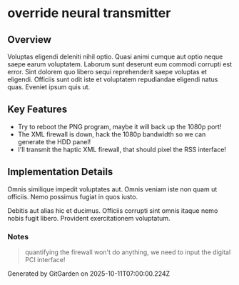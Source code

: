 # override neural transmitter

## Overview
Voluptas eligendi deleniti nihil optio. Quasi animi cumque aut optio neque saepe earum voluptatem. Laborum sunt deserunt eum commodi corrupti est error. Sint dolorem quo libero sequi reprehenderit saepe voluptas et eligendi. Officiis sunt odit iste et voluptatem repudiandae eligendi natus quas. Eveniet ipsum quis ut.

## Key Features
- Try to reboot the PNG program, maybe it will back up the 1080p port!
- The XML firewall is down, hack the 1080p bandwidth so we can generate the HDD panel!
- I'll transmit the haptic XML firewall, that should pixel the RSS interface!

## Implementation Details
Omnis similique impedit voluptates aut. Omnis veniam iste non quam ut officiis. Nemo possimus fugiat in quos iusto.
 Debitis aut alias hic et ducimus. Officiis corrupti sint omnis itaque nemo nobis fugit libero. Provident exercitationem voluptatum.

### Notes
> quantifying the firewall won't do anything, we need to input the digital PCI interface!

Generated by GitGarden on 2025-10-11T07:00:00.224Z